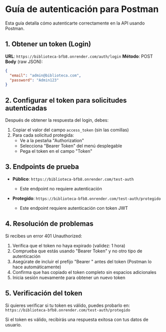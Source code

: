 # Guía de autenticación para Postman

Esta guía detalla cómo autenticarte correctamente en la API usando Postman.

## 1. Obtener un token (Login)

**URL**: `https://biblioteca-bfb8.onrender.com/auth/login`
**Método**: POST
**Body** (raw JSON):
```json
{
  "email": "admin@biblioteca.com",
  "password": "Admin123"
}
```

## 2. Configurar el token para solicitudes autenticadas

Después de obtener la respuesta del login, debes:

1. Copiar el valor del campo `access_token` (sin las comillas)
2. Para cada solicitud protegida:
   - Ve a la pestaña "Authorization"
   - Selecciona "Bearer Token" del menú desplegable
   - Pega el token en el campo "Token"

## 3. Endpoints de prueba

- **Público**: `https://biblioteca-bfb8.onrender.com/test-auth`
  - Este endpoint no requiere autenticación

- **Protegido**: `https://biblioteca-bfb8.onrender.com/test-auth/protegido`
  - Este endpoint requiere autenticación con token JWT

## 4. Resolución de problemas

Si recibes un error 401 Unauthorized:

1. Verifica que el token no haya expirado (validez: 1 hora)
2. Comprueba que estás usando "Bearer Token" y no otro tipo de autenticación
3. Asegúrate de incluir el prefijo "Bearer " antes del token (Postman lo hace automáticamente)
4. Confirma que has copiado el token completo sin espacios adicionales
5. Inicia sesión nuevamente para obtener un nuevo token

## 5. Verificación del token

Si quieres verificar si tu token es válido, puedes probarlo en:
`https://biblioteca-bfb8.onrender.com/test-auth/protegido`

Si el token es válido, recibirás una respuesta exitosa con tus datos de usuario.
